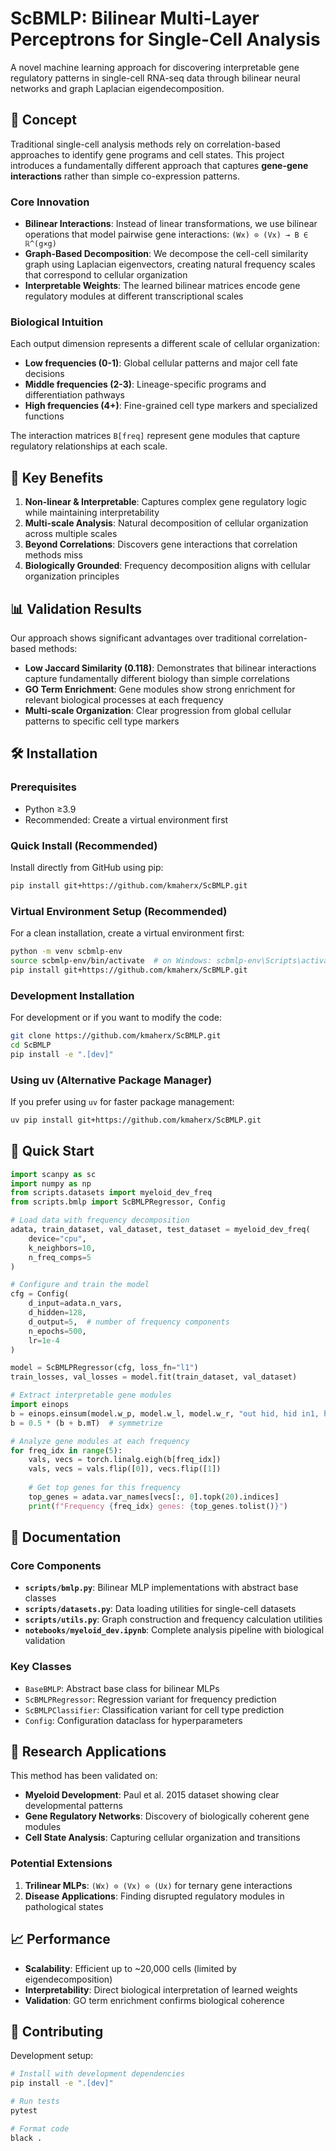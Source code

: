 # ScBMLP: Bilinear Multi-Layer Perceptrons for Single-Cell Analysis

A novel machine learning approach for discovering interpretable gene regulatory patterns in single-cell RNA-seq data through bilinear neural networks and graph Laplacian eigendecomposition.

## 🧬 Concept

Traditional single-cell analysis methods rely on correlation-based approaches to identify gene programs and cell states. This project introduces a fundamentally different approach that captures **gene-gene interactions** rather than simple co-expression patterns.

### Core Innovation

- **Bilinear Interactions**: Instead of linear transformations, we use bilinear operations that model pairwise gene interactions: `(Wx) ⊙ (Vx) → B ∈ ℝ^(g×g)`
- **Graph-Based Decomposition**: We decompose the cell-cell similarity graph using Laplacian eigenvectors, creating natural frequency scales that correspond to cellular organization
- **Interpretable Weights**: The learned bilinear matrices encode gene regulatory modules at different transcriptional scales

### Biological Intuition

Each output dimension represents a different scale of cellular organization:
- **Low frequencies (0-1)**: Global cellular patterns and major cell fate decisions
- **Middle frequencies (2-3)**: Lineage-specific programs and differentiation pathways  
- **High frequencies (4+)**: Fine-grained cell type markers and specialized functions

The interaction matrices `B[freq]` represent gene modules that capture regulatory relationships at each scale.

## 🚀 Key Benefits

1. **Non-linear & Interpretable**: Captures complex gene regulatory logic while maintaining interpretability
2. **Multi-scale Analysis**: Natural decomposition of cellular organization across multiple scales
3. **Beyond Correlations**: Discovers gene interactions that correlation methods miss
4. **Biologically Grounded**: Frequency decomposition aligns with cellular organization principles

## 📊 Validation Results

Our approach shows significant advantages over traditional correlation-based methods:

- **Low Jaccard Similarity (0.118)**: Demonstrates that bilinear interactions capture fundamentally different biology than simple correlations
- **GO Term Enrichment**: Gene modules show strong enrichment for relevant biological processes at each frequency
- **Multi-scale Organization**: Clear progression from global cellular patterns to specific cell type markers

## 🛠 Installation

### Prerequisites

- Python ≥3.9
- Recommended: Create a virtual environment first

### Quick Install (Recommended)

Install directly from GitHub using pip:

```bash
pip install git+https://github.com/kmaherx/ScBMLP.git
```

### Virtual Environment Setup (Recommended)

For a clean installation, create a virtual environment first:

```bash
python -m venv scbmlp-env
source scbmlp-env/bin/activate  # on Windows: scbmlp-env\Scripts\activate
pip install git+https://github.com/kmaherx/ScBMLP.git
```

### Development Installation

For development or if you want to modify the code:

```bash
git clone https://github.com/kmaherx/ScBMLP.git
cd ScBMLP
pip install -e ".[dev]"
```

### Using uv (Alternative Package Manager)

If you prefer using `uv` for faster package management:

```bash
uv pip install git+https://github.com/kmaherx/ScBMLP.git
```

## 🧪 Quick Start

```python
import scanpy as sc
import numpy as np
from scripts.datasets import myeloid_dev_freq
from scripts.bmlp import ScBMLPRegressor, Config

# Load data with frequency decomposition
adata, train_dataset, val_dataset, test_dataset = myeloid_dev_freq(
    device="cpu", 
    k_neighbors=10,
    n_freq_comps=5
)

# Configure and train the model
cfg = Config(
    d_input=adata.n_vars,
    d_hidden=128,
    d_output=5,  # number of frequency components
    n_epochs=500,
    lr=1e-4
)

model = ScBMLPRegressor(cfg, loss_fn="l1")
train_losses, val_losses = model.fit(train_dataset, val_dataset)

# Extract interpretable gene modules
import einops
b = einops.einsum(model.w_p, model.w_l, model.w_r, "out hid, hid in1, hid in2 -> out in1 in2")
b = 0.5 * (b + b.mT)  # symmetrize

# Analyze gene modules at each frequency
for freq_idx in range(5):
    vals, vecs = torch.linalg.eigh(b[freq_idx])
    vals, vecs = vals.flip([0]), vecs.flip([1])
    
    # Get top genes for this frequency
    top_genes = adata.var_names[vecs[:, 0].topk(20).indices]
    print(f"Frequency {freq_idx} genes: {top_genes.tolist()}")
```

## 📖 Documentation

### Core Components

- **`scripts/bmlp.py`**: Bilinear MLP implementations with abstract base classes
- **`scripts/datasets.py`**: Data loading utilities for single-cell datasets  
- **`scripts/utils.py`**: Graph construction and frequency calculation utilities
- **`notebooks/myeloid_dev.ipynb`**: Complete analysis pipeline with biological validation

### Key Classes

- `BaseBMLP`: Abstract base class for bilinear MLPs
- `ScBMLPRegressor`: Regression variant for frequency prediction
- `ScBMLPClassifier`: Classification variant for cell type prediction
- `Config`: Configuration dataclass for hyperparameters

## 🔬 Research Applications

This method has been validated on:

- **Myeloid Development**: Paul et al. 2015 dataset showing clear developmental patterns
- **Gene Regulatory Networks**: Discovery of biologically coherent gene modules
- **Cell State Analysis**: Capturing cellular organization and transitions

### Potential Extensions

1. **Trilinear MLPs**: `(Wx) ⊙ (Vx) ⊙ (Ux)` for ternary gene interactions
2. **Disease Applications**: Finding disrupted regulatory modules in pathological states

## 📈 Performance

- **Scalability**: Efficient up to ~20,000 cells (limited by eigendecomposition)
- **Interpretability**: Direct biological interpretation of learned weights
- **Validation**: GO term enrichment confirms biological coherence

## 🤝 Contributing

Development setup:

```bash
# Install with development dependencies
pip install -e ".[dev]"

# Run tests
pytest

# Format code
black .
```
